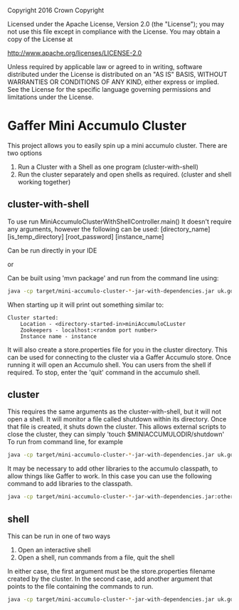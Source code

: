 Copyright 2016 Crown Copyright

Licensed under the Apache License, Version 2.0 (the "License");
you may not use this file except in compliance with the License.
You may obtain a copy of the License at

  http://www.apache.org/licenses/LICENSE-2.0

Unless required by applicable law or agreed to in writing, software
distributed under the License is distributed on an "AS IS" BASIS,
WITHOUT WARRANTIES OR CONDITIONS OF ANY KIND, either express or implied.
See the License for the specific language governing permissions and
limitations under the License.

Gaffer Mini Accumulo Cluster
============================

This project allows you to easily spin up a mini accumulo cluster. There are two options
1. Run a Cluster with a Shell as one program (cluster-with-shell)
2. Run the cluster separately and open shells as required. (cluster and shell working together)

cluster-with-shell
------------------

To use run MiniAccumuloClusterWithShellController.main() It doesn't require any arguments, however the following can be used: [directory_name] [is_temp_directory] [root_password] [instance_name]

Can be run directly in your IDE

or

Can be built using 'mvn package' and run from the command line using:
```bash
java -cp target/mini-accumulo-cluster-*-jar-with-dependencies.jar uk.gov.gchq.gaffer.miniaccumulocluster.MiniAccumuloClusterWithShellController
```

When starting up it will print out something similar to:

```
Cluster started:
    Location - <directory-started-in>miniAccumuloCLuster
    Zookeepers - localhost:<random port number>
    Instance name - instance
```

It will also create a store.properties file for you in the cluster directory. This can be used for connecting to the cluster via a Gaffer Accumulo store.
Once running it will open an Accumulo shell. You can users from the shell if required.
To stop, enter the 'quit' command in the accumulo shell.

cluster
-------

This requires the same arguments as the cluster-with-shell, but it will not open a shell. It will monitor a file called shutdown within its directory. Once that file is created, it shuts down the cluster. This allows external scripts to close the cluster, they can simply 'touch $MINIACCUMULODIR/shutdown'
To run from command line, for example

```bash
java -cp target/mini-accumulo-cluster-*-jar-with-dependencies.jar uk.gov.gchq.gaffer.miniaccumulocluster.MiniAccumuloClusterController ~/miniAccumuloCluster false password instance
```

It may be necessary to add other libraries to the accumulo classpath, to allow things like Gaffer to work. In this case you can use the following command to add libraries to the classpath.
```bash
java -cp target/mini-accumulo-cluster-*-jar-with-dependencies.jar:otherFile1.jar:otherFile2.jar uk.gov.gchq.gaffer.miniaccumulocluster.MiniAccumuloClusterController ~/miniAccumuloCluster false password instance
```

shell
-----

This can be run in one of two ways

1. Open an interactive shell
2. Open a shell, run commands from a file, quit the shell

In either case, the first argument must be the store.properties filename created by the cluster. In the second case, add another argument that points to the file containing the commands to run.

```bash
java -cp target/mini-accumulo-cluster-*-jar-with-dependencies.jar uk.gov.gchq.gaffer.miniaccumulocluster.MiniAccumuloShellController ~/miniAccumuloCluster/store.properties
```


